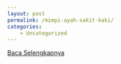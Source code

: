 ```yaml
---
layout: post
permalink: /mimpi-ayah-sakit-kaki/
categories:
    - Uncategorized
---
```


[Baca Selengkapnya](/05)